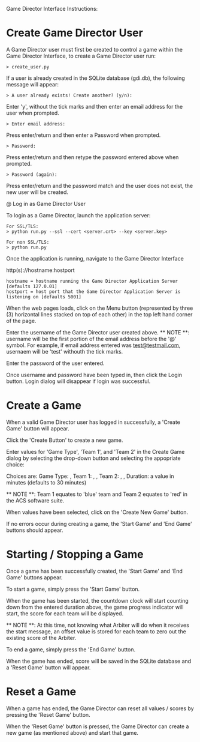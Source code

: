 Game Director Interface Instructions:

# Create Game Director User

A Game Director user must first be created to control a game within the Game Director Interface, to create a Game Director user run:

	> create_user.py

If a user is already created in the SQLite database (gdi.db), the following message will appear:

	> A user already exists! Create another? (y/n): 

Enter 'y', without the tick marks and then enter an email address for the user when prompted.

	> Enter email address: 

Press enter/return and then enter a Password when prompted.

	> Password: 

Press enter/return and then retype the password entered above when prompted.

	> Password (again): 

Press enter/return and the password match and the user does not exist, the new user will be created.


@ Log in as Game Director User

To login as a Game Director, launch the application server:

	For SSL/TLS:
	> python run.py --ssl --cert <server.crt> --key <server.key>

	For non SSL/TLS:
	> python run.py

Once the application is running, navigate to the Game Director Interface

http(s)://hostname:hostport

	hostname = hostname running the Game Director Application Server [defaults 127.0.01]
	hostport = host port that the Game Director Application Server is listening on [defaults 5001]

When the web pages loads, click on the Menu button (represented by three (3) horizontal lines stacked on top of each other) in the top left hand corner of the page.

Enter the username of the Game Director user created above.
** NOTE **: username will be the first portion of the email address before the '@' symbol.  For example, if email address entered was test@testmail.com, usernaem will be 'test' withouth the tick marks.

Enter the password of the user entered.

Once username and password have been typed in, then click the Login button.  Login dialog will disappear if login was successful.



# Create a Game

When a valid Game Director user has logged in successfully, a 'Create Game' button will appear.

Click the 'Create Button' to create a new game.

Enter values for 'Game Type', 'Team 1', and 'Team 2' in the Create Game dialog by selecting the drop-down button and selecting the appopriate choice:

Choices are:
Game Type: <LIVE>, <VIRTUAL>
Team 1: <USAFA>, <USMA>, <USNA>
Team 2: <USAFA>, <USMA>, <USNA>
Duration: a value in minutes (defaults to 30 minutes)

** NOTE **:  Team 1 equates to 'blue' team and Team 2 equates to 'red' in the ACS software suite.

When values have been selected, click on the 'Create New Game' button.

If no errors occur during creating a game, the 'Start Game' and 'End Game' buttons should appear.


# Starting / Stopping a Game

Once a game has been successfully created, the 'Start Game' and 'End Game' buttons appear.

To start a game, simply press the 'Start Game' button.

When the game has been started, the countdown clock will start counting down from the entered duration above, the game progress indicator will start, the score for each team will be displayed.

** NOTE **: At this time, not knowing what Arbiter will do when it receives the start message, an offset value is stored for each team to zero out the existing score of the Arbiter.

To end a game, simply press the 'End Game' button.

When the game has ended, score will be saved in the SQLite database and a 'Reset Game' button will appear.


# Reset a Game

When a game has ended, the Game Director can reset all values / scores by pressing the 'Reset Game' button.

When the 'Reset Game' button is pressed, the Game Director can create a new game (as mentioned above) and start that game.
